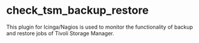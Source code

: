check_tsm_backup_restore
========================

This plugin for Icinga/Nagios is used to monitor the functionality of backup and restore jobs of Tivoli Storage Manager.
